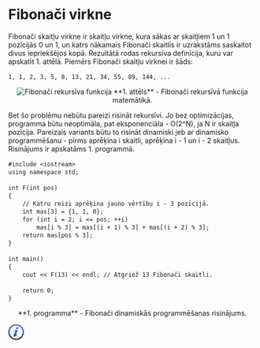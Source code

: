 # Fibonači virkne

Fibonači skaitļu virkne ir skaitļu virkne, kura sākas ar skaitļiem 1 un 1 pozīcijās 0 un 1, un katrs nākamais Fibonači skaitlis ir uzrakstāms saskaitot divus iepriekšējos kopā. Rezultātā rodas rekursīva definīcija, kuru var apskatīt 1. attēlā. Piemērs Fibonači skaitļu virknei ir šāds:

```
1, 1, 2, 3, 5, 8, 13, 21, 34, 55, 89, 144, ...
```

<center>
<img alt="Fibonači rekursīva funkcija" src="/media/theory/rec_fib.gif"/>
**1. attēls** - Fibonači rekursīvā funkcija matemātikā.
</center>

Bet šo problēmu nebūtu pareizi risināt rekursīvi. Jo bez optimizācijas, programma būtu neoptimāla, pat eksponenciāla - O(2^N), ja N ir skaitļa pozīcija. Pareizais variants būtu to risināt dinamiski jeb ar dinamisko programmēšanu - pirms aprēķina i skaitli, aprēķina i - 1 un i - 2 skaitļus. Risinājums ir apskatāms 1. programmā.

```
#include <iostream>
using namespace std;

int F(int pos)
{
    // Katru reizi aprēķina jauno vērtību i - 3 pozīcijā.
    int mas[3] = {1, 1, 0};
    for (int i = 2; i <= pos; ++i)
        mas[i % 3] = mas[(i + 1) % 3] + mas[(i + 2) % 3];
    return mas[pos % 3];
}

int main()
{
    cout << F(13) << endl; // Atgriež 13 Fibonači skaitli.

    return 0;
}
```

<center>
**1. programma** - Fibonači dinamiskās programmēšanas risinājums.
</center>

<a href="http://en.wikipedia.org/wiki/Fibonacci_number" target="_blank">![Vairāk informācija](/media/theory/information.png)</a>